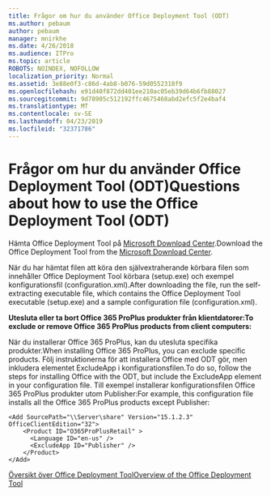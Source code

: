 ```yaml
---
title: Frågor om hur du använder Office Deployment Tool (ODT)
ms.author: pebaum
author: pebaum
manager: mnirkhe
ms.date: 4/26/2018
ms.audience: ITPro
ms.topic: article
ROBOTS: NOINDEX, NOFOLLOW
localization_priority: Normal
ms.assetid: 3e88e0f3-c86d-4ab8-b076-59d0552318f9
ms.openlocfilehash: e91d40f872dd401ee210ac05eb39d64b6fb88027
ms.sourcegitcommit: 9d78905c512192ffc4675468abd2efc5f2e4baf4
ms.translationtype: MT
ms.contentlocale: sv-SE
ms.lasthandoff: 04/23/2019
ms.locfileid: "32371786"
---
```

# <a name="questions-about-how-to-use-the-office-deployment-tool-odt"></a><span data-ttu-id="49dcb-102">Frågor om hur du använder Office Deployment Tool (ODT)</span><span class="sxs-lookup"><span data-stu-id="49dcb-102">Questions about how to use the Office Deployment Tool (ODT)</span></span>

<span data-ttu-id="49dcb-103">Hämta Office Deployment Tool på [Microsoft Download Center](http://go.microsoft.com/fwlink/p/?LinkID=626065).</span><span class="sxs-lookup"><span data-stu-id="49dcb-103">Download the Office Deployment Tool from the [Microsoft Download Center](http://go.microsoft.com/fwlink/p/?LinkID=626065).</span></span>
  
<span data-ttu-id="49dcb-104">När du har hämtat filen att köra den självextraherande körbara filen som innehåller Office Deployment Tool körbara (setup.exe) och exempel konfigurationsfil (configuration.xml).</span><span class="sxs-lookup"><span data-stu-id="49dcb-104">After downloading the file, run the self-extracting executable file, which contains the Office Deployment Tool executable (setup.exe) and a sample configuration file (configuration.xml).</span></span>
  
 <span data-ttu-id="49dcb-105">**Utesluta eller ta bort Office 365 ProPlus produkter från klientdatorer:**</span><span class="sxs-lookup"><span data-stu-id="49dcb-105">**To exclude or remove Office 365 ProPlus products from client computers:**</span></span>
  
<span data-ttu-id="49dcb-106">När du installerar Office 365 ProPlus, kan du utesluta specifika produkter.</span><span class="sxs-lookup"><span data-stu-id="49dcb-106">When installing Office 365 ProPlus, you can exclude specific products.</span></span> <span data-ttu-id="49dcb-107">Följ instruktionerna för att installera Office med ODT gör, men inkludera elementet ExcludeApp i konfigurationsfilen.</span><span class="sxs-lookup"><span data-stu-id="49dcb-107">To do so, follow the steps for installing Office with the ODT, but include the ExcludeApp element in your configuration file.</span></span> <span data-ttu-id="49dcb-108">Till exempel installerar konfigurationsfilen Office 365 ProPlus produkter utom Publisher:</span><span class="sxs-lookup"><span data-stu-id="49dcb-108">For example, this configuration file installs all the Office 365 ProPlus products except Publisher:</span></span>
  
```
<Add SourcePath="\\Server\share" Version="15.1.2.3" OfficeClientEdition="32">
    <Product ID="O365ProPlusRetail" >
      <Language ID="en-us" />
      <ExcludeApp ID="Publisher" />
    </Product>
</Add>
```

[<span data-ttu-id="49dcb-109">Översikt över Office Deployment Tool</span><span class="sxs-lookup"><span data-stu-id="49dcb-109">Overview of the Office Deployment Tool</span></span>](https://docs.microsoft.com/deployoffice/overview-of-the-office-2016-deployment-tool)
  

